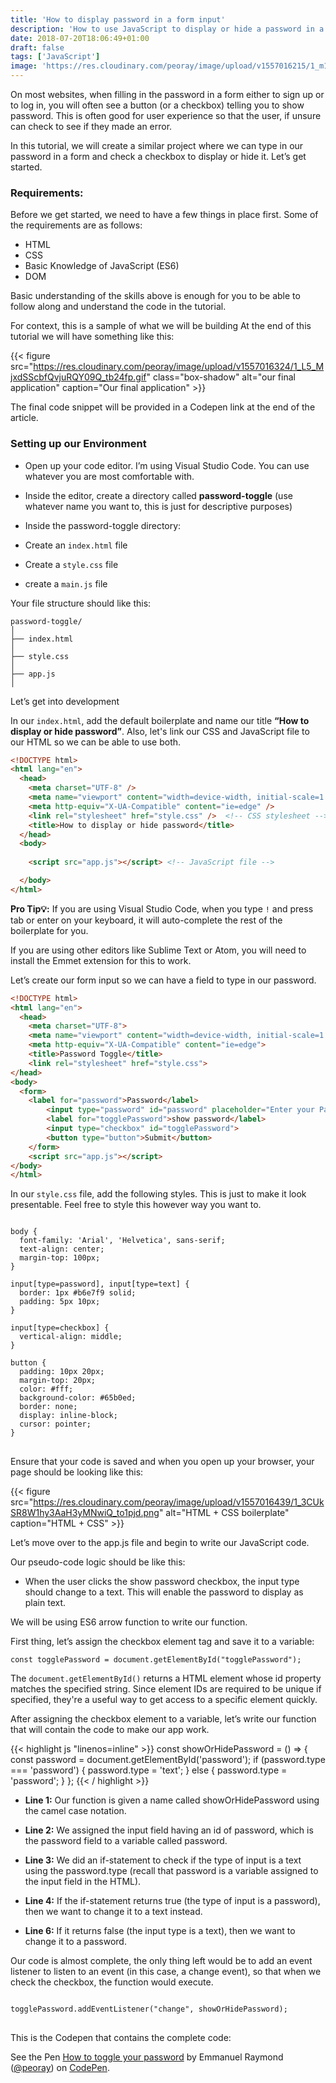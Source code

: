 ```yaml
---
title: 'How to display password in a form input'
description: 'How to use JavaScript to display or hide a password in a form.'
date: 2018-07-20T18:06:49+01:00
draft: false
tags: ['JavaScript']
image: 'https://res.cloudinary.com/peoray/image/upload/v1557016215/1_m1wtIMhbpRjbiqnDFKDZiA_u6yxrm.jpg'
---
```


On most websites, when filling in the password in a form either to sign up or to log in, you will often see a button (or a checkbox) telling you to show password. This is often good for user experience so that the user, if unsure can check to see if they made an error.

In this tutorial, we will create a similar project where we can type in our password in a form and check a checkbox to display or hide it. Let’s get started.

### Requirements:

Before we get started, we need to have a few things in place first. Some of the requirements are as follows:

- HTML
- CSS
- Basic Knowledge of JavaScript (ES6)
- DOM

Basic understanding of the skills above is enough for you to be able to follow along and understand the code in the tutorial.

For context, this is a sample of what we will be building At the end of this tutorial we will have something like this:

{{< figure src="https://res.cloudinary.com/peoray/image/upload/v1557016324/1_L5_MjxdSScbfQvjuRQY09Q_tb24fp.gif" class="box-shadow" alt="our final application" caption="Our final application" >}}

The final code snippet will be provided in a Codepen link at the end of the article.

### Setting up our Environment

- Open up your code editor. I’m using Visual Studio Code. You can use whatever you are most comfortable with.

- Inside the editor, create a directory called **password-toggle** (use whatever name you want to, this is just for descriptive purposes)

- Inside the password-toggle directory:

- Create an `index.html` file

- Create a `style.css` file

- create a `main.js` file

Your file structure should like this:

```
password-toggle/
│
├── index.html
│
├── style.css
│
├── app.js
│

```

Let’s get into development

In our `index.html`, add the default boilerplate and name our title **“How to display or hide password”**. Also, let's link our CSS and JavaScript file to our HTML so we can be able to use both.

```html
<!DOCTYPE html>
<html lang="en">
  <head>
    <meta charset="UTF-8" />
    <meta name="viewport" content="width=device-width, initial-scale=1.0" />
    <meta http-equiv="X-UA-Compatible" content="ie=edge" />
    <link rel="stylesheet" href="style.css" />  <!-- CSS stylesheet -->
    <title>How to display or hide password</title>
  </head>
  <body>
    
    <script src="app.js"></script> <!-- JavaScript file -->

  </body>
</html>
```

**Pro Tip💡:** If you are using Visual Studio Code, when you type `!` and press tab or enter on your keyboard, it will auto-complete the rest of the boilerplate for you.

If you are using other editors like Sublime Text or Atom, you will need to install the Emmet extension for this to work.

Let’s create our form input so we can have a field to type in our password.

```html
<!DOCTYPE html>
<html lang="en">
  <head>
    <meta charset="UTF-8">
    <meta name="viewport" content="width=device-width, initial-scale=1.0">
    <meta http-equiv="X-UA-Compatible" content="ie=edge">
    <title>Password Toggle</title>
    <link rel="stylesheet" href="style.css">
</head>
<body>
  <form>
    <label for="password">Password</label>
        <input type="password" id="password" placeholder="Enter your Password">
        <label for="togglePassword">show password</label>
        <input type="checkbox" id="togglePassword">
        <button type="button">Submit</button>
    </form>
    <script src="app.js"></script>
</body>
</html>
```

In our `style.css` file, add the following styles. This is just to make it look presentable. Feel free to style this however way you want to.

<pre>
<code class="language-css">
body {
  font-family: 'Arial', 'Helvetica', sans-serif;
  text-align: center;
  margin-top: 100px;
}

input[type=password], input[type=text] {
  border: 1px #b6e7f9 solid;
  padding: 5px 10px;
}

input[type=checkbox] {
  vertical-align: middle;
}

button {
  padding: 10px 20px;
  margin-top: 20px;
  color: #fff;
  background-color: #65b0ed;
  border: none;
  display: inline-block;
  cursor: pointer;
}
</code>
</pre>

Ensure that your code is saved and when you open up your browser, your page should be looking like this:

{{< figure src="https://res.cloudinary.com/peoray/image/upload/v1557016439/1_3CUkSR8W1hy3AaH3yMNwiQ_to1pjd.png" alt="HTML + CSS boilerplate" caption="HTML + CSS"  >}}

Let’s move over to the app.js file and begin to write our JavaScript code.

Our pseudo-code logic should be like this:

- When the user clicks the show password checkbox, the input type should change to a text. This will enable the password to display as plain text.

We will be using ES6 arrow function to write our function.

First thing, let’s assign the checkbox element tag and save it to a variable:

<pre><code class="language-js">const togglePassword = document.getElementById("togglePassword");</code></pre>

The `document.getElementById()` returns a HTML element whose id property matches the specified string. Since element IDs are required to be unique if specified, they're a useful way to get access to a specific element quickly.

After assigning the checkbox element to a variable, let’s write our function that will contain the code to make our app work.

{{< highlight js "linenos=inline" >}}
const showOrHidePassword = () => {
  const password = document.getElementById('password');
  if (password.type === 'password') {
    password.type = 'text';
  } else {
    password.type = 'password';
  }
};
{{< / highlight >}}


- **Line 1:** Our function is given a name called showOrHidePassword using the camel case notation.

- **Line 2:** We assigned the input field having an id of password, which is the password field to a variable called password.

- **Line 3:** We did an if-statement to check if the type of input is a text using the password.type (recall that password is a variable assigned to the input field in the HTML).

- **Line 4:** If the if-statement returns true (the type of input is a password), then we want to change it to a text instead.

- **Line 6:** If it returns false (the input type is a text), then we want to change it to a password.

Our code is almost complete, the only thing left would be to add an event listener to listen to an event (in this case, a change event), so that when we check the checkbox, the function would execute.

<pre>
<code class="language-js">
togglePassword.addEventListener("change", showOrHidePassword);
</code>
</pre>

This is the Codepen that contains the complete code:

<p data-height="584" data-theme-id="0" data-slug-hash="qyBVmJ" data-default-tab="html,result" data-user="peoray" data-pen-title="How to toggle your password" data-preview="true" class="codepen">See the Pen <a href="https://codepen.io/peoray/pen/qyBVmJ/">How to toggle your password</a> by Emmanuel Raymond (<a href="https://codepen.io/peoray">@peoray</a>) on <a href="https://codepen.io">CodePen</a>.</p>
<script async src="https://static.codepen.io/assets/embed/ei.js"></script>
